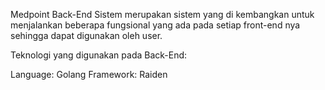 Medpoint Back-End Sistem merupakan sistem yang di kembangkan untuk menjalankan beberapa fungsional yang ada pada setiap front-end nya sehingga dapat digunakan oleh user. 

Teknologi yang digunakan pada Back-End:

Language: Golang
Framework: Raiden
